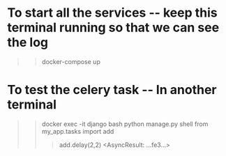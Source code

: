 # To start all the services -- keep this terminal running so that we can see the log
>> docker-compose up

# To test the celery task -- In another terminal
>> docker exec -it django bash
>> python manage.py shell
>> from my_app.tasks import add
>>> add.delay(2,2)
<AsyncResult: ...fe3...>
